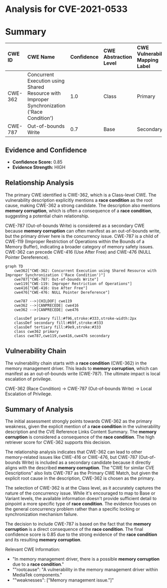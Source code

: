 # Analysis for CVE-2021-0533

# Summary
| CWE ID  | CWE Name                                                                                              | Confidence | CWE Abstraction Level | CWE Vulnerability Mapping Label | CWE-Vulnerability Mapping Notes |
| :-------- | :---------------------------------------------------------------------------------------------------- | :---------- | :---------------------- | :------------------------------ | :------------------------------ |
| CWE-362   | Concurrent Execution using Shared Resource with Improper Synchronization ('Race Condition') | 1.0        | Class                   | Primary                         | Allowed-with-Review            |
| CWE-787   | Out-of-bounds Write                                                                                 | 0.7         | Base                    | Secondary                       | Allowed                       |

## Evidence and Confidence

*   **Confidence Score:** 0.85
*   **Evidence Strength:** HIGH

## Relationship Analysis
The primary CWE identified is CWE-362, which is a Class-level CWE. The vulnerability description explicitly mentions a **race condition** as the root cause, making CWE-362 a strong candidate. The description also mentions **memory corruption**, which is often a consequence of a **race condition**, suggesting a potential chain relationship.

CWE-787 (Out-of-bounds Write) is considered as a secondary CWE because **memory corruption** can often manifest as an out-of-bounds write, but the primary driver here is the concurrency issue. CWE-787 is a child of CWE-119 (Improper Restriction of Operations within the Bounds of a Memory Buffer), indicating a broader category of memory safety issues. CWE-362 can precede CWE-416 (Use After Free) and CWE-476 (NULL Pointer Dereference).

```mermaid
graph TD
    cwe362["CWE-362: Concurrent Execution using Shared Resource with Improper Synchronization ('Race Condition')"]
    cwe787["CWE-787: Out-of-bounds Write"]
    cwe119["CWE-119: Improper Restriction of Operations"]
    cwe416["CWE-416: Use After Free"]
    cwe476["CWE-476: NULL Pointer Dereference"]

    cwe787 -->|CHILDOF| cwe119
    cwe362 -->|CANPRECEDE| cwe416
    cwe362 -->|CANPRECEDE| cwe476

    classDef primary fill:#f96,stroke:#333,stroke-width:2px
    classDef secondary fill:#69f,stroke:#333
    classDef tertiary fill:#9e9,stroke:#333
    class cwe362 primary
    class cwe787,cwe119,cwe416,cwe476 secondary
```

## Vulnerability Chain
The vulnerability chain starts with a **race condition** (CWE-362) in the memory management driver. This leads to **memory corruption**, which can manifest as an out-of-bounds write (CWE-787). The ultimate impact is local escalation of privilege.

CWE-362 (Race Condition) -> CWE-787 (Out-of-bounds Write) -> Local Escalation of Privilege.

## Summary of Analysis
The initial assessment strongly points towards CWE-362 as the primary weakness, given the explicit mention of a **race condition** in the vulnerability description and the CVE Reference Links Content Summary. The **memory corruption** is considered a consequence of the **race condition**. The high retriever score for CWE-362 supports this decision.

The relationship analysis indicates that CWE-362 can lead to other memory-related issues like CWE-416 or CWE-476, but CWE-787 (Out-of-bounds Write) is included as a secondary candidate because it directly aligns with the described **memory corruption**. The "CWE for similar CVE Descriptions" also lists CWE-787 as the Primary CWE Match, but given the explicit root cause in the description, CWE-362 is chosen as the primary.

The selection of CWE-362 is at the Class level, as it accurately captures the nature of the concurrency issue. While it's encouraged to map to Base or Variant levels, the available information doesn't provide sufficient detail to pinpoint a more specific type of **race condition**. The evidence focuses on the general concurrency problem rather than a specific locking or synchronization mechanism failure.

The decision to include CWE-787 is based on the fact that the **memory corruption** is a direct consequence of the **race condition**.
The final confidence score is 0.85 due to the strong evidence of the **race condition** and its resulting **memory corruption**.

Relevant CWE Information:
- "In memory management driver, there is a possible **memory corruption** due to a **race condition**."
- ""rootcause": "A vulnerability in the memory management driver within MediaTek components."
- ""weaknesses": ["Memory management issue."]"